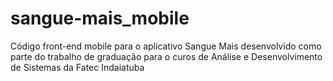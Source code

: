 # sangue-mais_mobile
Código front-end mobile para o aplicativo Sangue Mais desenvolvido como parte do trabalho de graduação para o curos de Análise e Desenvolvimento de Sistemas da Fatec Indaiatuba
